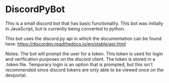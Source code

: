 # DiscordPyBot
This is a small discord bot that has basic functionality.
This bot was initially in JavaScript, but is currently being converted to python.

This bot uses the discord.py api in which the documentation can be found here:
    https://discordpy.readthedocs.io/en/stable/api.html


Notes:
    The bot will prompt the user for a token. This token is used for login and verification purposes on the discord client.
    The token is stored in a .token file. Temporary login is an option that is prompted, but this isn't recommended since discord tokens are only able to be viewed once on the devportal.
